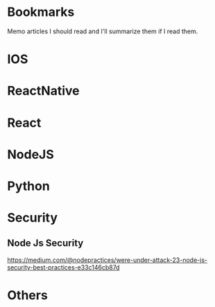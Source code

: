# Bookmarks
Memo articles I should read and I'll summarize them if I read them.

# IOS

# ReactNative

# React

# NodeJS

# Python

# Security

## Node Js Security
https://medium.com/@nodepractices/were-under-attack-23-node-js-security-best-practices-e33c146cb87d

# Others
